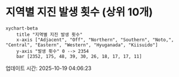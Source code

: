 # 지역별 지진 발생 횟수 (상위 10개)

```mermaid
xychart-beta
    title "지역별 지진 발생 횟수"
    x-axis ["Adjacent", "Off", "Northern", "Southern", "Noto,", "Central", "Eastern", "Western", "Hyuganada", "Kiisuido"]
    y-axis "발생 횟수" 0 --> 2354
    bar [2352, 175, 48, 39, 30, 26, 18, 17, 17, 11]
```

업데이트 시간: 2025-10-19 04:06:23
